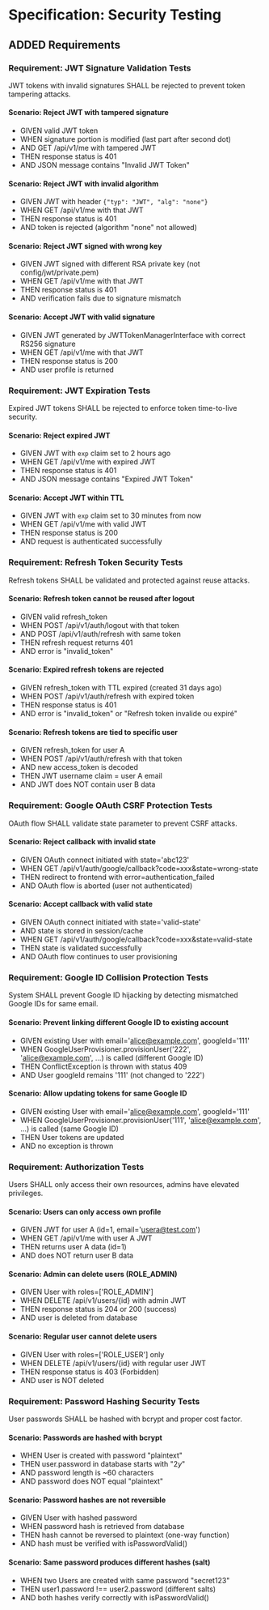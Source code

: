 # Specification: Security Testing

## ADDED Requirements

### Requirement: JWT Signature Validation Tests
JWT tokens with invalid signatures SHALL be rejected to prevent token tampering attacks.

#### Scenario: Reject JWT with tampered signature
- GIVEN valid JWT token
- WHEN signature portion is modified (last part after second dot)
- AND GET /api/v1/me with tampered JWT
- THEN response status is 401
- AND JSON message contains "Invalid JWT Token"

#### Scenario: Reject JWT with invalid algorithm
- GIVEN JWT with header `{"typ": "JWT", "alg": "none"}`
- WHEN GET /api/v1/me with that JWT
- THEN response status is 401
- AND token is rejected (algorithm "none" not allowed)

#### Scenario: Reject JWT signed with wrong key
- GIVEN JWT signed with different RSA private key (not config/jwt/private.pem)
- WHEN GET /api/v1/me with that JWT
- THEN response status is 401
- AND verification fails due to signature mismatch

#### Scenario: Accept JWT with valid signature
- GIVEN JWT generated by JWTTokenManagerInterface with correct RS256 signature
- WHEN GET /api/v1/me with that JWT
- THEN response status is 200
- AND user profile is returned

### Requirement: JWT Expiration Tests
Expired JWT tokens SHALL be rejected to enforce token time-to-live security.

#### Scenario: Reject expired JWT
- GIVEN JWT with `exp` claim set to 2 hours ago
- WHEN GET /api/v1/me with expired JWT
- THEN response status is 401
- AND JSON message contains "Expired JWT Token"

#### Scenario: Accept JWT within TTL
- GIVEN JWT with `exp` claim set to 30 minutes from now
- WHEN GET /api/v1/me with valid JWT
- THEN response status is 200
- AND request is authenticated successfully

### Requirement: Refresh Token Security Tests
Refresh tokens SHALL be validated and protected against reuse attacks.

#### Scenario: Refresh token cannot be reused after logout
- GIVEN valid refresh_token
- WHEN POST /api/v1/auth/logout with that token
- AND POST /api/v1/auth/refresh with same token
- THEN refresh request returns 401
- AND error is "invalid_token"

#### Scenario: Expired refresh tokens are rejected
- GIVEN refresh_token with TTL expired (created 31 days ago)
- WHEN POST /api/v1/auth/refresh with expired token
- THEN response status is 401
- AND error is "invalid_token" or "Refresh token invalide ou expiré"

#### Scenario: Refresh tokens are tied to specific user
- GIVEN refresh_token for user A
- WHEN POST /api/v1/auth/refresh with that token
- AND new access_token is decoded
- THEN JWT username claim = user A email
- AND JWT does NOT contain user B data

### Requirement: Google OAuth CSRF Protection Tests
OAuth flow SHALL validate state parameter to prevent CSRF attacks.

#### Scenario: Reject callback with invalid state
- GIVEN OAuth connect initiated with state='abc123'
- WHEN GET /api/v1/auth/google/callback?code=xxx&state=wrong-state
- THEN redirect to frontend with error=authentication_failed
- AND OAuth flow is aborted (user not authenticated)

#### Scenario: Accept callback with valid state
- GIVEN OAuth connect initiated with state='valid-state'
- AND state is stored in session/cache
- WHEN GET /api/v1/auth/google/callback?code=xxx&state=valid-state
- THEN state is validated successfully
- AND OAuth flow continues to user provisioning

### Requirement: Google ID Collision Protection Tests
System SHALL prevent Google ID hijacking by detecting mismatched Google IDs for same email.

#### Scenario: Prevent linking different Google ID to existing account
- GIVEN existing User with email='alice@example.com', googleId='111'
- WHEN GoogleUserProvisioner.provisionUser('222', 'alice@example.com', ...) is called (different Google ID)
- THEN ConflictException is thrown with status 409
- AND User googleId remains '111' (not changed to '222')

#### Scenario: Allow updating tokens for same Google ID
- GIVEN existing User with email='alice@example.com', googleId='111'
- WHEN GoogleUserProvisioner.provisionUser('111', 'alice@example.com', ...) is called (same Google ID)
- THEN User tokens are updated
- AND no exception is thrown

### Requirement: Authorization Tests
Users SHALL only access their own resources, admins have elevated privileges.

#### Scenario: Users can only access own profile
- GIVEN JWT for user A (id=1, email='usera@test.com')
- WHEN GET /api/v1/me with user A JWT
- THEN returns user A data (id=1)
- AND does NOT return user B data

#### Scenario: Admin can delete users (ROLE_ADMIN)
- GIVEN User with roles=['ROLE_ADMIN']
- WHEN DELETE /api/v1/users/{id} with admin JWT
- THEN response status is 204 or 200 (success)
- AND user is deleted from database

#### Scenario: Regular user cannot delete users
- GIVEN User with roles=['ROLE_USER'] only
- WHEN DELETE /api/v1/users/{id} with regular user JWT
- THEN response status is 403 (Forbidden)
- AND user is NOT deleted

### Requirement: Password Hashing Security Tests
User passwords SHALL be hashed with bcrypt and proper cost factor.

#### Scenario: Passwords are hashed with bcrypt
- WHEN User is created with password "plaintext"
- THEN user.password in database starts with "$2y$"
- AND password length is ~60 characters
- AND password does NOT equal "plaintext"

#### Scenario: Password hashes are not reversible
- GIVEN User with hashed password
- WHEN password hash is retrieved from database
- THEN hash cannot be reversed to plaintext (one-way function)
- AND hash must be verified with isPasswordValid()

#### Scenario: Same password produces different hashes (salt)
- WHEN two Users are created with same password "secret123"
- THEN user1.password !== user2.password (different salts)
- AND both hashes verify correctly with isPasswordValid()

